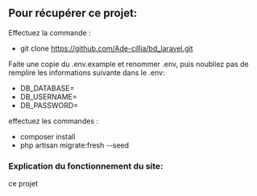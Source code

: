 
## Pour récupérer ce projet:
Effectuez la commande :

- git clone https://github.com/Ade-cillia/bd_laravel.git 

Faite une copie du .env.example et renommer .env, puis noubliez pas de remplire les informations suivante dans le .env:

- DB_DATABASE=
- DB_USERNAME=
- DB_PASSWORD=

effectuez les commandes :

- composer install
- php artisan migrate:fresh --seed


### Explication du fonctionnement du site:

ce projet


